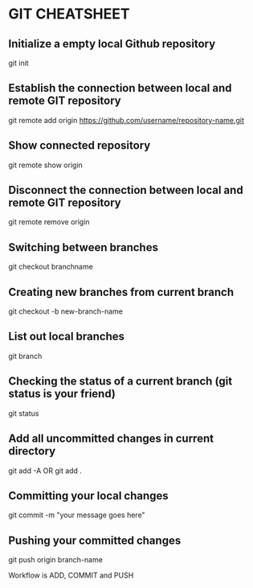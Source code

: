 # GIT CHEATSHEET
## Initialize a empty local Github repository
git init
## Establish the connection between local and remote GIT repository
git remote add origin https://github.com/username/repository-name.git
## Show connected repository
git remote show origin
## Disconnect the connection between local and remote GIT repository
git remote remove origin
## Switching between branches
git checkout branchname
## Creating new branches from current branch
git checkout -b new-branch-name
## List out local branches
git branch
## Checking the status of a current branch (git status is your friend)
git status
## Add all uncommitted changes in current directory
git add -A OR git add .
## Committing your local changes
git commit -m "your message goes here"
## Pushing your committed changes
git push origin branch-name

Workflow is ADD, COMMIT and PUSH